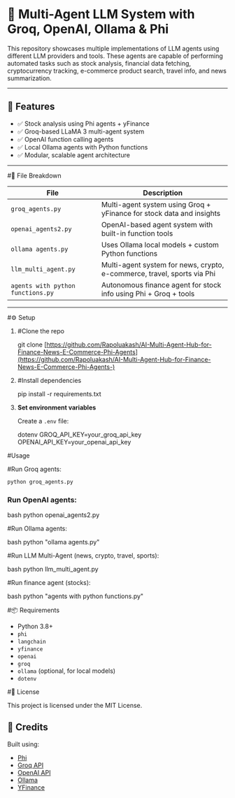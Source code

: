 
# 🧠 Multi-Agent LLM System with Groq, OpenAI, Ollama & Phi

This repository showcases multiple implementations of LLM agents using different LLM providers and tools. These agents are capable of performing automated tasks such as stock analysis, financial data fetching, cryptocurrency tracking, e-commerce product search, travel info, and news summarization.

---

## 🔧 Features

- ✅ Stock analysis using Phi agents + yFinance
- ✅ Groq-based LLaMA 3 multi-agent system
- ✅ OpenAI function calling agents
- ✅ Local Ollama agents with Python functions
- ✅ Modular, scalable agent architecture

---

#📁 File Breakdown

| File                        | Description                                                                 |
|----------------------------|-----------------------------------------------------------------------------|
| `groq_agents.py`           | Multi-agent system using Groq + yFinance for stock data and insights       |
| `openai_agents2.py`        | OpenAI-based agent system with built-in function tools                      |
| `ollama agents.py`         | Uses Ollama local models + custom Python functions                          |
| `llm_multi_agent.py`       | Multi-agent system for news, crypto, e-commerce, travel, sports via Phi     |
| `agents with python functions.py` | Autonomous finance agent for stock info using Phi + Groq + tools       |

---

#⚙️ Setup

1. #Clone the repo

   git clone [https://github.com/Rapoluakash/AI-Multi-Agent-Hub-for-Finance-News-E-Commerce-Phi-Agents](https://github.com/Rapoluakash/AI-Multi-Agent-Hub-for-Finance-News-E-Commerce-Phi-Agents-)
  


2. #Install dependencies

   
   pip install -r requirements.txt
  

3. **Set environment variables**

   Create a `.env` file:

   dotenv
   GROQ_API_KEY=your_groq_api_key
   OPENAI_API_KEY=your_openai_api_key
  

#Usage

#Run Groq agents:

```bash
python groq_agents.py
```

### Run OpenAI agents:

bash
python openai_agents2.py


#Run Ollama agents:

bash
python "ollama agents.py"

#Run LLM Multi-Agent (news, crypto, travel, sports):

bash
python llm_multi_agent.py


#Run finance agent (stocks):

bash
python "agents with python functions.py"




#📦 Requirements

* Python 3.8+
* `phi`
* `langchain`
* `yfinance`
* `openai`
* `groq`
* `ollama` (optional, for local models)
* `dotenv`



#📄 License

This project is licensed under the MIT License.



## 🙌 Credits

Built using:

* [Phi](https://github.com/joaomdmoura/phi)
* [Groq API](https://groq.com)
* [OpenAI API](https://platform.openai.com)
* [Ollama](https://ollama.com)
* [YFinance](https://pypi.org/project/yfinance)


